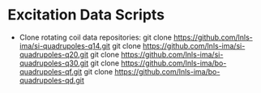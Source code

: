 # Excitation Data Scripts

* Clone rotating coil data repositories:
 git clone https://github.com/lnls-ima/si-quadrupoles-q14.git
 git clone https://github.com/lnls-ima/si-quadrupoles-q20.git
 git clone https://github.com/lnls-ima/si-quadrupoles-q30.git
 git clone https://github.com/lnls-ima/bo-quadrupoles-qf.git
 git clone https://github.com/lnls-ima/bo-quadrupoles-qd.git
 
